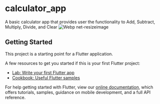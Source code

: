 # calculator_app

A basic calculator app that provides user the functionality to Add, Subtract, Multiply, Divide, and Clear
![Webp net-resizeimage](https://user-images.githubusercontent.com/51311257/73653727-e39a9000-46af-11ea-9b8b-078ef3c0f681.png)

## Getting Started

This project is a starting point for a Flutter application.

A few resources to get you started if this is your first Flutter project:

- [Lab: Write your first Flutter app](https://flutter.dev/docs/get-started/codelab)
- [Cookbook: Useful Flutter samples](https://flutter.dev/docs/cookbook)

For help getting started with Flutter, view our
[online documentation](https://flutter.dev/docs), which offers tutorials,
samples, guidance on mobile development, and a full API reference.
